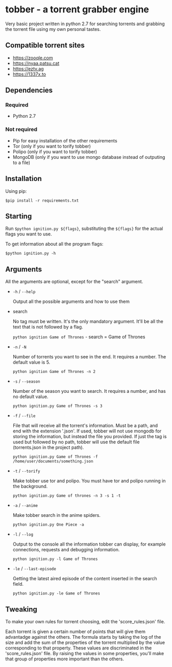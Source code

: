# tobber - a torrent grabber engine

Very basic project written in python 2.7 for searching torrents and grabbing the torrent file using my own personal tastes.

## Compatible torrent sites
- https://zooqle.com
- https://nyaa.patsu.cat
- https://eztv.ag
- https://1337x.to

## Dependencies

### Required

- Python 2.7

### Not required

- Pip for easy installation of the other requirements
- Tor (only if you want to torify tobber)
- Polipo (only if you want to torify tobber)
- MongoDB (only if you want to use mongo database instead of outputing to a file)

## Installation

Using pip:

`$pip install -r requirements.txt`

## Starting

Run `$python ignition.py ${flags}`, substituting the `${flags}` for the actual flags you want to use.

To get information about all the program flags:

`$python ignition.py -h`

## Arguments

All the arguments are optional, except for the "search" argument.

- `-h` / `--help`

  Output all the possible arguments and how to use them

- search

  No tag must be written. It's the only mandatory argument. It'll be all the text that is not followed by a flag.

  `python ignition Game of Thrones` - search = Game of Thrones

- `-n` / `-N`

  Number of torrents you want to see in the end. It requires a number. The default value is 5.

  `python ignition Game of Thrones -n 2`

- `-s` / `--season`

  Number of the season you want to search. It requires a number, and has no default value.

  `python ignition.py Game of Thrones -s 3`

- `-f` / `--file`

  File that will receive all the torrent's information. Must be a path, and end with the extension '.json'. If used, tobber will not use mongodb for storing the information, but instead the file you provided. If just the tag is used but followed by no path, tobber will use the default file (torrents.json in the project path).

  `python ignition.py Game of Thrones -f /home/user/documents/something.json`

- `-t` / `--torify`

  Make tobber use tor and polipo. You must have tor and polipo running in the background.

  `python ignition.py Game of thrones -n 3 -s 1 -t`

- `-a` / `--anime`

  Make tobber search in the anime spiders.

  `python ignition.py One Piece -a`

- `-l` / `--log`

  Output to the console all the information tobber can display, for example connections, requests and debugging information.

  `python ignition.py -l Game of Thrones`

- `-le` / `--last-episode`

    Getting the latest aired episode of the content inserted in the search field.

    `python ignition.py -le Game of Thrones`


## Tweaking

To make your own rules for torrent choosing, edit the 'score_rules.json' file.

Each torrent is given a certain number of points that will give them advantadge against the others. The formula starts by taking the log of the size and add the sum of the properties of the torrent multiplied by the value corresponding to that property. These values are discriminated in the 'score_rules.json' file. By raising the values in some properties, you'll make that group of properties more important than the others.
